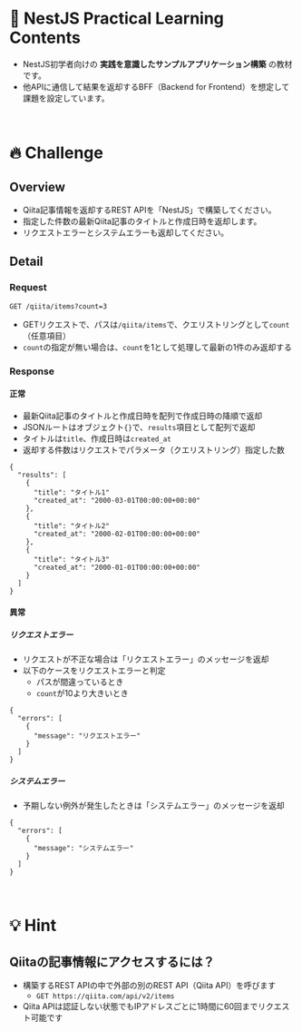 # 📕 NestJS Practical Learning Contents
* NestJS初学者向けの **実践を意識したサンプルアプリケーション構築** の教材です。
* 他APIに通信して結果を返却するBFF（Backend for Frontend）を想定して課題を設定しています。

<br />

# 🔥 Challenge

## Overview
* Qiita記事情報を返却するREST APIを「NestJS」で構築してください。
* 指定した件数の最新Qiita記事のタイトルと作成日時を返却します。
* リクエストエラーとシステムエラーも返却してください。

## Detail

### Request

`GET /qiita/items?count=3`

* GETリクエストで、パスは`/qiita/items`で、クエリストリングとして`count`（任意項目）
* `count`の指定が無い場合は、`count`を1として処理して最新の1件のみ返却する

### Response

#### 正常

* 最新Qiita記事のタイトルと作成日時を配列で作成日時の降順で返却
* JSONルートはオブジェクト`{}`で、`results`項目として配列で返却
* タイトルは`title`、作成日時は`created_at`
* 返却する件数はリクエストでパラメータ（クエリストリング）指定した数

```
{
  "results": [
    {
      "title": "タイトル1"
      "created_at": "2000-03-01T00:00:00+00:00"
    },
    {
      "title": "タイトル2"
      "created_at": "2000-02-01T00:00:00+00:00"
    },
    {
      "title": "タイトル3"
      "created_at": "2000-01-01T00:00:00+00:00"
    }
  ]
}
```

#### 異常

##### リクエストエラー

* リクエストが不正な場合は「リクエストエラー」のメッセージを返却
* 以下のケースをリクエストエラーと判定
  * パスが間違っているとき
  * `count`が10より大きいとき

```
{
  "errors": [
    {
      "message": "リクエストエラー"
    }
  ]
}
```

##### システムエラー

* 予期しない例外が発生したときは「システムエラー」のメッセージを返却

```
{
  "errors": [
    {
      "message": "システムエラー"
    }
  ]
}
```

<br />

# 💡 Hint

## Qiitaの記事情報にアクセスするには？

* 構築するREST APIの中で外部の別のREST API（Qiita API）を呼びます
  * `GET https://qiita.com/api/v2/items`
* Qiita APIは認証しない状態でもIPアドレスごとに1時間に60回までリクエスト可能です

<br />
